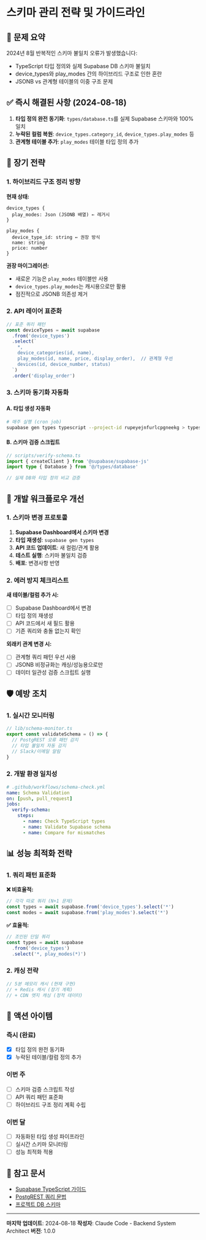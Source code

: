 # 스키마 관리 전략 및 가이드라인

## 🚨 문제 요약

2024년 8월 반복적인 스키마 불일치 오류가 발생했습니다:
- TypeScript 타입 정의와 실제 Supabase DB 스키마 불일치
- device_types와 play_modes 간의 하이브리드 구조로 인한 혼란
- JSONB vs 관계형 테이블의 이중 구조 문제

## ✅ 즉시 해결된 사항 (2024-08-18)

1. **타입 정의 완전 동기화**: `types/database.ts`를 실제 Supabase 스키마와 100% 일치
2. **누락된 컬럼 복원**: `device_types.category_id`, `device_types.play_modes` 등
3. **관계형 테이블 추가**: `play_modes` 테이블 타입 정의 추가

## 🎯 장기 전략

### 1. 하이브리드 구조 정리 방향

**현재 상태:**
```
device_types {
  play_modes: Json (JSONB 배열) ← 레거시
}

play_modes {  
  device_type_id: string ← 권장 방식
  name: string
  price: number
}
```

**권장 마이그레이션:**
- 새로운 기능은 `play_modes` 테이블만 사용
- `device_types.play_modes`는 캐시용으로만 활용
- 점진적으로 JSONB 의존성 제거

### 2. API 레이어 표준화

```typescript
// 표준 쿼리 패턴
const deviceTypes = await supabase
  .from('device_types')
  .select(`
    *,
    device_categories(id, name),
    play_modes(id, name, price, display_order),  // 관계형 우선
    devices(id, device_number, status)
  `)
  .order('display_order')
```

### 3. 스키마 동기화 자동화

#### A. 타입 생성 자동화
```bash
# 매주 실행 (cron job)
supabase gen types typescript --project-id rupeyejnfurlcpgneekg > types/database.ts
```

#### B. 스키마 검증 스크립트
```typescript
// scripts/verify-schema.ts
import { createClient } from '@supabase/supabase-js'
import type { Database } from '@/types/database'

// 실제 DB와 타입 정의 비교 검증
```

## 🔄 개발 워크플로우 개선

### 1. 스키마 변경 프로토콜

1. **Supabase Dashboard에서 스키마 변경**
2. **타입 재생성**: `supabase gen types`
3. **API 코드 업데이트**: 새 컬럼/관계 활용
4. **테스트 실행**: 스키마 불일치 검증
5. **배포**: 변경사항 반영

### 2. 에러 방지 체크리스트

**새 테이블/컬럼 추가 시:**
- [ ] Supabase Dashboard에서 변경
- [ ] 타입 정의 재생성
- [ ] API 코드에서 새 필드 활용
- [ ] 기존 쿼리와 충돌 없는지 확인

**외래키 관계 변경 시:**
- [ ] 관계형 쿼리 패턴 우선 사용
- [ ] JSONB 비정규화는 캐싱/성능용으로만
- [ ] 데이터 일관성 검증 스크립트 실행

## 🛡️ 예방 조치

### 1. 실시간 모니터링

```typescript
// lib/schema-monitor.ts
export const validateSchema = () => {
  // PostgREST 오류 패턴 감지
  // 타입 불일치 자동 감지
  // Slack/이메일 알림
}
```

### 2. 개발 환경 일치성

```yaml
# .github/workflows/schema-check.yml
name: Schema Validation
on: [push, pull_request]
jobs:
  verify-schema:
    steps:
      - name: Check TypeScript types
      - name: Validate Supabase schema
      - name: Compare for mismatches
```

## 📊 성능 최적화 전략

### 1. 쿼리 패턴 표준화

**❌ 비효율적:**
```typescript
// 각각 따로 쿼리 (N+1 문제)
const types = await supabase.from('device_types').select('*')
const modes = await supabase.from('play_modes').select('*')
```

**✅ 효율적:**
```typescript
// 조인된 단일 쿼리
const types = await supabase
  .from('device_types')
  .select('*, play_modes(*)')
```

### 2. 캐싱 전략

```typescript
// 5분 메모리 캐시 (현재 구현)
// + Redis 캐시 (장기 계획)
// + CDN 엣지 캐싱 (정적 데이터)
```

## 🎯 액션 아이템

### 즉시 (완료)
- [x] 타입 정의 완전 동기화
- [x] 누락된 테이블/컬럼 정의 추가

### 이번 주
- [ ] 스키마 검증 스크립트 작성
- [ ] API 쿼리 패턴 표준화
- [ ] 하이브리드 구조 정리 계획 수립

### 이번 달
- [ ] 자동화된 타입 생성 파이프라인
- [ ] 실시간 스키마 모니터링
- [ ] 성능 최적화 적용

## 📝 참고 문서

- [Supabase TypeScript 가이드](https://supabase.com/docs/guides/api/generating-types)
- [PostgREST 쿼리 문법](https://postgrest.org/en/stable/api.html)
- [프로젝트 DB 스키마](https://supabase.com/dashboard/project/rupeyejnfurlcpgneekg/editor)

---

**마지막 업데이트**: 2024-08-18
**작성자**: Claude Code - Backend System Architect
**버전**: 1.0.0